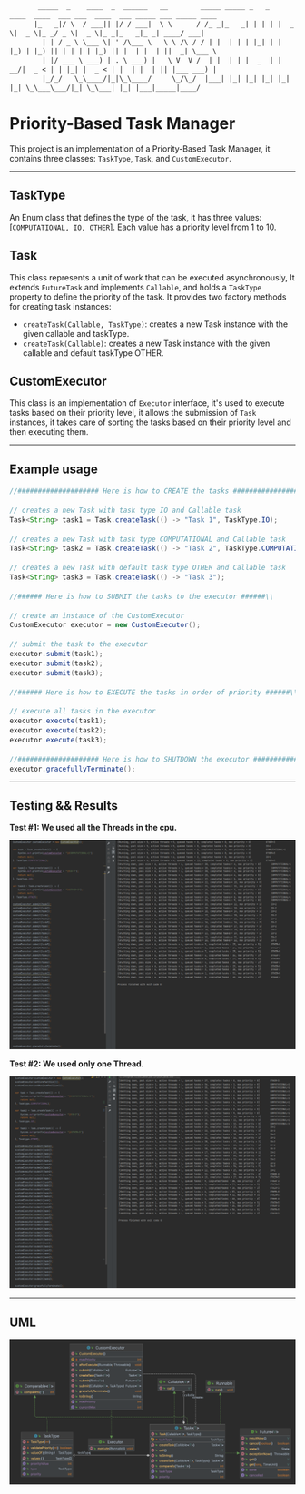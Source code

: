 ```
       _____  _    ____  _  ______   __        _____ _____ _   _   ____  ____  ___ ___  ____  ___ _____ ___ _____ ____  
      |_   _|/ \  / ___|| |/ / ___|  \ \      / /_ _|_   _| | | | |  _ \|  _ \|_ _/ _ \|  _ \|_ _|_   _|_ _| ____/ ___| 
        | | / _ \ \___ \| ' /\___ \   \ \ /\ / / | |  | | | |_| | | |_) | |_) || | | | | |_) || |  | |  | ||  _| \___ \ 
        | |/ ___ \ ___) | . \ ___) |   \ V  V /  | |  | | |  _  | |  __/|  _ < | | |_| |  _ < | |  | |  | || |___ ___) |
        |_/_/   \_\____/|_|\_\____/     \_/\_/  |___| |_| |_| |_| |_|   |_| \_\___\___/|_| \_\___| |_| |___|_____|____/ 
```

# Priority-Based Task Manager

This project is an implementation of a Priority-Based Task Manager, it contains three classes: `TaskType`, `Task`, and
`CustomExecutor`.

---

## TaskType
An Enum class that defines the type of the task, it has three values: [`COMPUTATIONAL, IO, OTHER`]. Each
value has a priority level from 1 to 10.

## Task
This class represents a unit of work that can be executed asynchronously, It extends `FutureTask` and implements
`Callable`, and holds a `TaskType` property to define the priority of the task. It provides two factory methods for creating
task instances:
   - `createTask(Callable, TaskType)`: creates a new Task instance with the given callable and taskType.
   - `createTask(Callable)`: creates a new Task instance with the given callable and default taskType OTHER.

## CustomExecutor 
This class is an implementation of `Executor` interface, it's used to execute tasks based on their
priority level, it allows the submission of `Task` instances, it takes care of sorting the tasks based on their priority
level and then executing them.

---

## Example usage
```Java
//#################### Here is how to CREATE the tasks ####################\\

// creates a new Task with task type IO and Callable task
Task<String> task1 = Task.createTask(() -> "Task 1", TaskType.IO);

// creates a new Task with task type COMPUTATIONAL and Callable task
Task<String> task2 = Task.createTask(() -> "Task 2", TaskType.COMPUTATIONAL);

// creates a new Task with default task type OTHER and Callable task
Task<String> task3 = Task.createTask(() -> "Task 3");

//###### Here is how to SUBMIT the tasks to the executor ######\\ 

// create an instance of the CustomExecutor
CustomExecutor executor = new CustomExecutor();

// submit the task to the executor
executor.submit(task1);
executor.submit(task2);
executor.submit(task3);

//###### Here is how to EXECUTE the tasks in order of priority ######\\ 

// execute all tasks in the executor
executor.execute(task1);
executor.execute(task2);
executor.execute(task3);

//#################### Here is how to SHUTDOWN the executor ####################\\
executor.gracefullyTerminate();
```

---

## Testing && Results
**Test #1: We used all the Threads in the cpu.**

![UML](https://github.com/Lara1011/OOP_2/blob/main/Part2/Images/Result1.png)

**Test #2: We used only one Thread.**

![UML](https://github.com/Lara1011/OOP_2/blob/main/Part2/Images/Result2.png)

---

## UML
![UML](https://github.com/Lara1011/OOP_2/blob/main/Part2/Images/UML.png)
